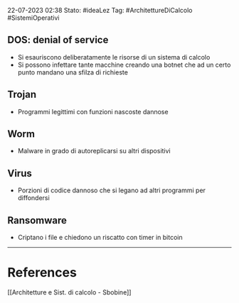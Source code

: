 22-07-2023 02:38
Stato: #ideaLez 
Tag: #ArchitettureDiCalcolo #SistemiOperativi

## DOS: denial of service
- Si esauriscono deliberatamente le risorse di un sistema di calcolo
- Si possono infettare tante macchine creando una botnet che ad un certo punto mandano una sfilza di richieste
## Trojan
- Programmi legittimi con funzioni nascoste dannose
## Worm
- Malware in grado di autoreplicarsi su altri dispositivi
## Virus
- Porzioni di codice dannoso che si legano ad altri programmi per diffondersi
## Ransomware
- Criptano i file e chiedono un riscatto con timer in bitcoin





---
# References 
[[Architetture e Sist. di calcolo - Sbobine]]
